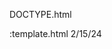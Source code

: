 DOCTYPE.html
<!Eriberto Perez Cordero>:template.html 2/15/24
 <html lang="en">
<head>
     <title>MY template</title>
     <meta charset="utf-8>
</head>
<body>

<!-- use this header area for this website name or logo -->
    <header>
        <h1 MY template</h1>
    </header>

<!-- use the nav area to add hyperlynk to other pages within the websites -->
    <nav>{
        <p>Home &nbsp; &#9632; &nbsp
        link 1 &nbsp; &#9632; &nbsp;
        link 2 &nbsp; &#9632; &nbsp;
        link 3</p>
    </nav>
=
    <!-- use this main area to add the main content of the webpage -->
    <main>
    </main>  

    <!-- use the footer area to add webpage footer content -->
    <footer>
     <p>&copy; Copyright 2011. All Rights Reserved.</p> 
    </footer>
   
=
           
     <p>&copy; Copyright 2011. All Rights Reserved.</p> 
    </footer>
